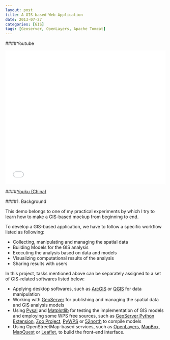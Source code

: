 ```yaml
---
layout: post
title: A GIS-based Web Application
date: 2013-07-27
categories: [GIS]
tags: [Geoserver, OpenLayers, Apache Tomcat]
---
```


####Youtube

<iframe width="100%" height="420" src="//www.youtube.com/embed/HJ3vejLnQ3g" frameborder="0" allowfullscreen></iframe>

####[Youku (China)](http://v.youku.com/v_show/id_XNTcyOTA3ODEy.html?from=y1.7-1.2)

####1. Background

This demo belongs to one of my practical experiments by which I try to learn how to make a GIS-based mockup from beginning to end. 

To develop a GIS-based application, we have to follow a specific workflow listed as following:

* Collecting, manipulating and managing the spatial data
* Building Models for the GIS analysis 
* Executing the analysis based on data and models
* Visualizing computational results of the analysis
* Sharing results with users

In this project, tasks mentioned above can be separately assigned to a set of GIS-related softwares listed below:

* Applying desktop softwares, such as [ArcGIS](http://resources.arcgis.com/en/home/) or [QGIS](http://www.qgis.org/) for data manipulation
* Working with [GeoServer](http://docs.geoserver.org/stable/en/user/community/python/index.html) for publishing and managing the spatial data and GIS analysis models
* Using [Pysal](https://code.google.com/p/pysal/) and [Matplotlib](http://matplotlib.org/) for testing the implementation of GIS models and employing some WPS free sources, such as [GeoServer Python Extension](http://docs.geoserver.org/stable/en/user/community/python/overview.html), [Zoo Project](http://zoo-project.org/), [PyWPS](http://pywps.wald.intevation.org/) or [52north](http://52north.org/) to compile models
* Using OpenStreetMap-based services, such as [OpenLayers](http://www.openlayers.org/), [MapBox](http://mapbox.com/), [MapQuest](http://www.mapquest.com/) or [Leaflet](http://leafletjs.com/index.html), to build the front-end interface.







